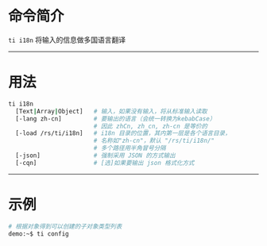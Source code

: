 # 命令简介 

`ti i18n` 将输入的信息做多国语言翻译

-------------------------------------------------------------
# 用法
 
```bash
ti i18n
  [Text|Array|Object]   # 输入，如果没有输入，将从标准输入读取
  [-lang zh-cn]         # 要输出的语言（会统一转换为kebabCase）
                        # 因此 zhCn, zh_cn, zh-cn 是等价的
  [-load /rs/ti/i18n]   # i18n 目录的位置，其内第一层是各个语言目录，
                        # 名称如"zh-cn"，默认 "/rs/ti/i18n/"
                        # 多个路径用半角冒号分隔
  [-json]               # 强制采用 JSON 的方式输出
  [-cqn]                # [选]如果要输出 json 格式化方式
```

-------------------------------------------------------------
# 示例

```bash
# 根据对象得到可以创建的子对象类型列表
demo:~$ ti config
```